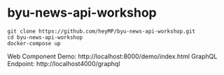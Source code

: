 # byu-news-api-workshop

```
git clone https://github.com/heyMP/byu-news-api-workshop.git
cd byu-news-api-workshop
docker-compose up
```

Web Component Demo: http://localhost:8000/demo/index.html
GraphQL Endpoint: http://localhost4000/graphql